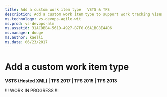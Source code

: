 ```yaml
---
title: Add a custom work item type | VSTS & TFS  
description: Add a custom work item type to support work tracking Visual Studio Team Services (VSTS) and TFS  
ms.technology: vs-devops-agile-wit
ms.prod: vs-devops-alm
ms.assetid: 31ACDBB4-561D-4927-B7F0-C6A1BC8E44D6  
ms.manager: douge
ms.author: kaelli
ms.date: 06/23/2017
---
```



# Add a custom work item type 

<b>VSTS (Hosted XML) | TFS 2017 | TFS 2015 | TFS 2013</b> 

!!! WORK IN PROGRESS !!! 